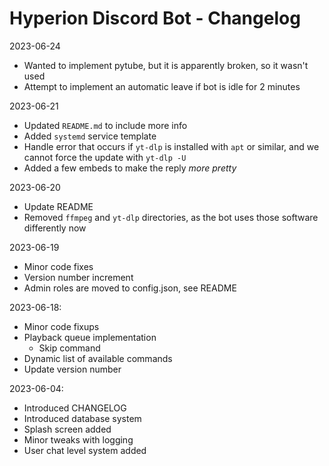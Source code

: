 # Hyperion Discord Bot - Changelog

2023-06-24
- Wanted to implement pytube, but it is apparently broken, so it wasn't used
- Attempt to implement an automatic leave if bot is idle for 2 minutes

2023-06-21
- Updated `README.md` to include more info
- Added `systemd` service template
- Handle error that occurs if `yt-dlp` is installed with `apt` or similar, and we cannot force the update with `yt-dlp -U`
- Added a few embeds to make the reply *more pretty*

2023-06-20
- Update README
- Removed `ffmpeg` and `yt-dlp` directories, as the bot uses those software differently now

2023-06-19
- Minor code fixes
- Version number increment
- Admin roles are moved to config.json, see README

2023-06-18:
- Minor code fixups
- Playback queue implementation
    - Skip command
- Dynamic list of available commands
- Update version number

2023-06-04:
- Introduced CHANGELOG
- Introduced database system
- Splash screen added
- Minor tweaks with logging
- User chat level system added